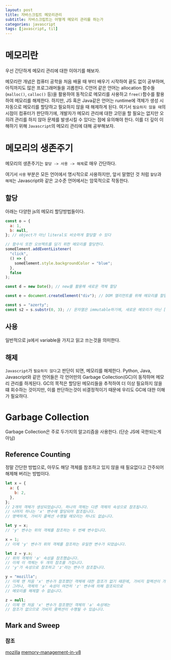 ```yaml
---
layout: post
title: 자바스크립트 메모리관리
subtitle: 자바스크립트는 어떻게 메모리 관리를 하는가
categories: javascript
tags: [javascript, til]
---
```


# 메모리란

우선 간단하게 메모리 관리에 대한 이야기를 해보자.

메모리란 개념은 컴퓨터 공학을 처음 배울 때 부터 배우기 시작하여 끝도 없이 공부하며, 아직까지도 많은 프로그래머들을 괴롭힌다. C언어 같은 언어는 allocation 함수들(`malloc()`, `calloc()` 등)을 활용하여 동적으로 메모리를 사용하고 `free()`함수를 활용하여 메모리를 해제한다. 하지만, JS 혹은 Java같은 언어는 runtime에 객체가 생성 시 자동으로 메모리를 할당하고 필요하지 않을 때 해제하게 된다. 여기서 `필요하지 않을 때`의 시점이 컴퓨터가 판단하기에, 개발자가 메모리 관리에 대한 고민을 할 필요는 없지만 오히려 관리를 하지 않아 문제를 발생시킬 수 있다는 점에 유의해야 한다. 이를 더 깊이 이해하기 위해 `Javascript`의 메모리 관리에 대해 공부해보자.

# 메모리의 생존주기

메모리의 생존주기는 `할당 -> 사용 -> 해제`로 매우 간단하다.

여기서 `사용` 부분은 모든 언어에서 명시적으로 사용하지만, 앞서 말했던 것 처럼 `할당`과 `해제`는 Javascript와 같은 고수준 언어에서는 암묵적으로 작동한다.

## 할당

아래는 다양한 js의 메모리 할당방법들이다.

```javascript
const o = {
  a: 1,
  b: null,
}; // object가 아닌 literal도 비슷하게 할당할 수 있다

// 함수식 또한 오브젝트를 담기 위한 메모리를 할당한다.
someElement.addEventListener(
  "click",
  () => {
    someElement.style.backgroundColor = "blue";
  },
  false
);

const d = new Date(); // new를 활용해 새로운 객체 할당

const e = document.createElement("div"); // DOM 엘리먼트를 위해 메모리를 할당

const s = "azerty";
const s2 = s.substr(0, 3); // 문자열은 immutable하기에, 새로운 메모리가 아닌 [0,3] 만 할당
```

## 사용

일반적으로 js에서 variable을 가지고 읽고 쓰는것을 의미한다.

## 해제

`Javascript`가 `필요하지 않다`고 판단이 되면, 메모리를 해제한다. Python, Java, Javascript와 같은 언어들은 각 언어만의 Garbage Collection(GC)이 동작하며 메모리 관리를 하게된다. GC의 목적은 할당된 메모리들을 추적하여 더 이상 필요하지 않을 떄 회수하는 것이지만, 이를 판단하는것이 비결정적이기 때문에 우리도 GC에 대한 이해가 필요하다.

# Garbage Collection

Garbage Collection은 주로 두가지의 알고리즘을 사용한다. (단순 JS에 국한되는게 아님)

## Reference Counting

정말 간단한 방법으로, 아무도 해당 객체를 참조하고 있지 않을 때 필요없다고 간주되어 해제해 버리는 방법이다.

```javascript
let x = {
  a: {
    b: 2,
  },
};
// 2개의 객체가 생성되었습니다. 하나의 객체는 다른 객체의 속성으로 참조됩니다.
// 나머지 하나는 'x' 변수에 할당되어 참조됩니다.
// 명백하게, 가비지 콜렉션 수행될 메모리는 하나도 없습니다.

let y = x;
// 'y' 변수는 위의 객체를 참조하는 두 번째 변수입니다.

x = 1;
// 이제 'y' 변수가 위의 객체를 참조하는 유일한 변수가 되었습니다.

let z = y.a;
// 위의 객체의 'a' 속성을 참조했습니다.
// 이제 이 객체는 두 개의 참조를 가집니다.
// 'y'가 속성으로 참조하고 'z'라는 변수가 참조합니다.

y = "mozilla";
// 이제 맨 처음 'x' 변수가 참조했던 객체에 대한 참조가 없기 때문에, 가비지 컬렉션이 가능합니다.
// 그러나, 객체의 'a' 속성이 여전히 'z' 변수에 의해 참조되므로
// 메모리를 해제할 수 없습니다.

z = null;
// 이제 맨 처음 'x' 변수가 참조했던 객체의 'a' 속성에는
// 참조가 없으므로 가비지 콜렉션이 수행될 수 있습니다.
```

## Mark and Sweep

### 참조

[mozilla](https://developer.mozilla.org/ko/docs/Web/JavaScript/Memory_management)
[memory-management-in-v8](https://deepu.tech/memory-management-in-v8/)

